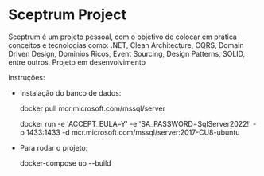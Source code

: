 # Sceptrum Project

Sceptrum é um projeto pessoal, com o objetivo de colocar em prática conceitos e tecnologias como: .NET, Clean Architecture, CQRS, Domain Driven Design, Dominios Ricos, Event Sourcing, Design Patterns, SOLID, entre outros. Projeto em desenvolvimento


Instruções:

- Instalação do banco de dados:

	docker pull mcr.microsoft.com/mssql/server

	docker run -e 'ACCEPT_EULA=Y' -e 'SA_PASSWORD=SqlServer2022!' -p 1433:1433 -d mcr.microsoft.com/mssql/server:2017-CU8-ubuntu

- Para rodar o projeto:

	docker-compose up --build

